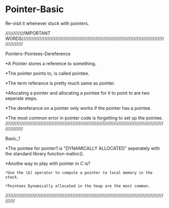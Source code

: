 # Pointer-Basic
Re-visit it whenever stuck with pointers.

////////////IMPORTANT WORDS////////////////////////////////////////////////////////////////////////////////////////////////////

Pointers-Pointees-Dereference

*A Pointer stores a reference to something.


*The pointer points to, is called pointee.


*The term referance is pretty much same as pointer.


*Allocating a pointer and allocating a pointee for it to point to are two seperate steps.


*The dereferance on a pointer only works if the pointer has a pointee.


*The most common error in pointer code is forgetting to set up the pointee.
//////////////////////////////////////////////////////////////////////////////////////////////////////////////

Basic_1

*The pointee for pointer1 is "DYNAMICALLY ALLOCATED" seperately with the standard library function malloc().

*Anothe way to play with pointer in C is?

    *Use the (&) operator to compute a pointer to local memory in the stack.

    *Pointees Dynamically allocated in the heap are the most common.

/////////////////////////////////////////////////////////////////////////////////////////////////////////

